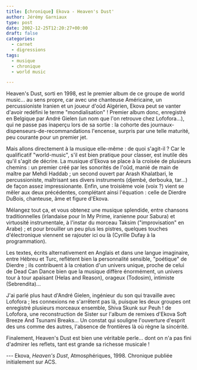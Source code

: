 ```yaml
---
title: [chronique] Ekova - Heaven's Dust'
author: Jérémy Garniaux
type: post
date: 2002-12-25T12:20:27+00:00
draft: false
categories:
  - carnet
  - digressions
tags:
  - musique
  - chronique
  - world music

---
```

Heaven's Dust, sorti en 1998, est le premier album de ce groupe de world music... au sens propre, car avec une chanteuse Américaine, un percussioniste Iranien et un joueur d'oûd Algérien, Ekova peut se vanter d'avoir redéfini le terme "mondialisation" !
Premier album donc, enregistré en Belgique par André Gielen (un nom que l'on retrouve chez Lofofora...), qui ne passe pas inaperçu lors de sa sortie : la cohorte des journaux-dispenseurs-de-recommandations l'encense, surpris par une telle maturité, peu courante pour un premier jet.

Mais allons directement à la musique elle-même : de quoi s'agit-il ? Car le qualificatif "world-music", s'il est bien pratique pour classer, est inutile dès qu'il s'agit de décrire.
La musique d'Ekova se place à la croisée de plusieurs chemins : un premier créé par les sonorités de l'oûd, manié de main de maître par Mehdi Haddab ; un second ouvert par Arash Khalatbari, le percussioniste, maîtrisant ses divers instruments (djembé, derbouka, tar...) de façon assez impressionante. Enfin, une troisième voie (voix ?) vient se mêler aux deux précédentes, complétant ainsi l'équation : celle de Dierdre DuBois, chanteuse, âme et figure d'Ekova.

Mélangez tout ça, et vous obtenez une musique splendide, entre chansons traditionnelles (irlandaise pour In My Prime, iranienne pour Sabura) et virtuosité instrumentale, à l'instar du morceau Taksim ("improvisation" en Arabe) ; et pour brouiller un peu plus les pistres, quelques touches d'électronique viennent se rajouter ici ou là (Cyrille Dufay à la programmation).

Les textes, écrits alternativement en Anglais et dans une langue imaginaire, entre Hébreu et Turc, reflètent bien la personnalité sensible, "poétique" de Dierdre ; ils contribuent à la création d'un univers unique, proche de celui de Dead Can Dance bien que la musique diffère énormément, un univers tour à tour apaisant (Helas and Reason), orageux (Todosim), intimiste (Sebrendita)...

J'ai parlé plus haut d'André Gielen, ingénieur du son qui travaille avec Lofofora ; les connexions ne s'arrêtent pas là, puisque les deux groupes ont enregistré plusieurs morceaux ensemble, Shiva Skunk sur Peuh ! de Lofofora, une reconstruction de Sister sur l'album de remixes d'Ekova Soft Breeze And Tsunami Breaks... Un constat qui souligne l'ouverture d'esprit des uns comme des autres, l'absence de frontières là où règne la sincérité.

Finalement, Heaven's Dust est bien une véritable perle... dont on n'a pas fini d'admirer les reflets, tant est grande sa richesse musicale !

--- Ekova, _Heaven's Dust_, Atmosphériques, 1998. Chronique publiée initialement sur ACS.